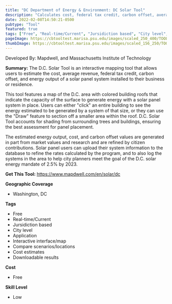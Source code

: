 ```yaml
---
title: "DC Department of Energy & Environment: DC Solar Tool"
description: "Calculates cost, federal tax credit, carbon offset, average revenue, and energy output of solar energy for residential and business roofs in D.C. area that are looking to create solar panel systems"
date: 2022-02-08T14:50:21-0500
pubtype: "Tool"
featured: true
tags: ["Free", "Real-time/Current", "Jursidiction based", "City level", "Application", "Interactive interface/map", "Compare scenarios/locations", "Cost estimates", "Downloadable results"]
pageImage: https://cbtooltest.marisa.psu.edu/images/scaled_250_400/TOOLID_45.5_ScreenCapture-1.png
thumbImage: https://cbtooltest.marisa.psu.edu/images/scaled_156_250/TOOLID_45.5_ScreenCapture-1.png
---
```

Developed By: Mapdwell, and Massachusetts Institute of Technology

**Summary:** The D.C. Solar Tool is an interactive mapping tool that allows users to estimate the cost, average revenue, federal tax credit, carbon offset, and energy output of a solar panel system installed to their business or residence. 

This tool features a map of the D.C. area with colored building roofs that indicate the capacity of the surface to generate energy with a solar panel system in place. Users can either "click" an entire building to see the energy estimated to be generated by a system of that size, or they can use the "Draw" feature to section off a smaller area within the roof. D.C. Solar Tool accounts for shading from surrounding trees and buildings, ensuring the best assessment for panel placement. 

The estimated energy output, cost, and carbon offset values are generated in part from market values and research and are refined by citizen contributions. Solar panel users can upload their system information to the database to refine the rates calculated by the program, and to also log the systems in the area to help city planners meet the goal of the D.C. solar energy mandate of 2.5% by 2023.

__**Get This Tool:**__ https://www.mapdwell.com/en/solar/dc


__**Geographic Coverage**__
- Washington, DC

__**Tags**__
-  Free
-  Real-time/Current
-  Jursidiction based
-  City level
-  Application
-  Interactive interface/map
-  Compare scenarios/locations
-  Cost estimates
-  Downloadable results

__**Cost**__
- Free

__**Skill Level**__
- Low

